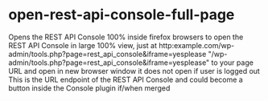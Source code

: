 # open-rest-api-console-full-page
Opens the REST API Console 100% inside firefox browsers
to open the REST API Console in large 100% view, just at http:example.com/wp-admin/tools.php?page=rest_api_console&iframe=yesplease
"/wp-admin/tools.php?page=rest_api_console&iframe=yesplease" 
to your page URL and open in new browser window 
it does not open if user is logged out
This is the URL endpoint of the REST API Console and could become a button inside the Console plugin if/when merged
